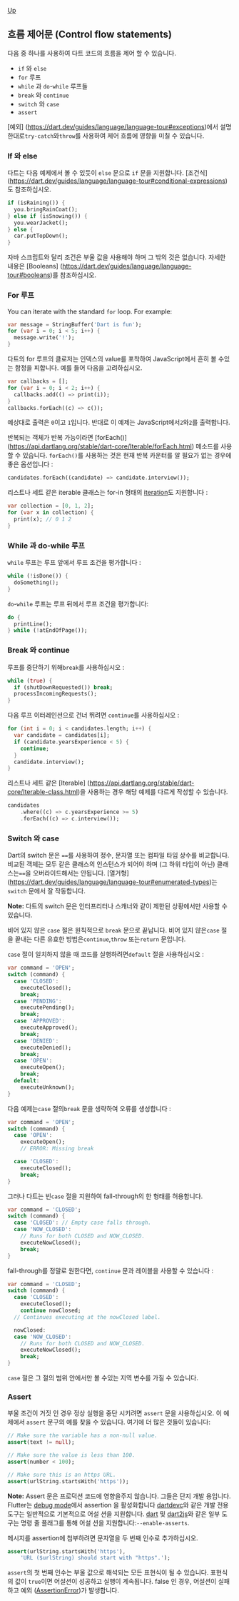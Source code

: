 [Up](./index.md)

##  흐름 제어문 (Control flow statements)

다음 중 하나를 사용하여 다트 코드의 흐름을 제어 할 수 있습니다.

-  `if` 와 `else` 
-  `for` 루프
-  `while` 과 `do`-`while` 루프들
-  `break` 와 `continue` 
-  `switch` 와 `case` 
- `assert`

[예외] (https://dart.dev/guides/language/language-tour#exceptions)에서 설명한대로`try-catch`와`throw`를 사용하여 제어 흐름에 영향을 미칠 수 있습니다.

###  If 와 else

다트는 다음 예제에서 볼 수 있듯이 `else` 문으로 `if` 문을 지원합니다. [조건식] (https://dart.dev/guides/language/language-tour#conditional-expressions)도 참조하십시오.

```dart
if (isRaining()) {
  you.bringRainCoat();
} else if (isSnowing()) {
  you.wearJacket();
} else {
  car.putTopDown();
}
```

자바 스크립트와 달리 조건은 부울 값을 사용해야 하며 그 밖의 것은 없습니다. 자세한 내용은 [Booleans] (https://dart.dev/guides/language/language-tour#booleans)를 참조하십시오.

###  For 루프

You can iterate with the standard `for` loop. For example:

```dart
var message = StringBuffer('Dart is fun');
for (var i = 0; i < 5; i++) {
  message.write('!');
}
```

다트의 for 루프의 클로저는 인덱스의 value를 포착하여 JavaScript에서 흔히 볼 수있는 함정을 피합니다. 예를 들어 다음을 고려하십시오.

```dart
var callbacks = [];
for (var i = 0; i < 2; i++) {
  callbacks.add(() => print(i));
}
callbacks.forEach((c) => c());
```

예상대로 출력은 `0`이고 `1`입니다. 반대로 이 예제는 JavaScript에서`2`와`2`를 출력합니다.

반복되는 객체가 반복 가능이라면 [forEach()] (https://api.dartlang.org/stable/dart-core/Iterable/forEach.html) 메소드를 사용할 수 있습니다. `forEach()`를 사용하는 것은 현재 반복 카운터를 알 필요가 없는 경우에 좋은 옵션입니다 :

```dart
candidates.forEach((candidate) => candidate.interview());
```

리스트나 세트 같은 iterable 클래스는 for-in 형태의 [iteration](https://dart.dev/guides/libraries/library-tour#iteration)도 지원합니다 :

```dart
var collection = [0, 1, 2];
for (var x in collection) {
  print(x); // 0 1 2
}
```

###  While 과 do-while 루프

`while` 루프는 루프 앞에서 루프 조건을 평가합니다 :

```dart
while (!isDone()) {
  doSomething();
}
```

`do`-`while` 루프는 루프 뒤에서 루프 조건을 평가합니다:

```dart
do {
  printLine();
} while (!atEndOfPage());
```

###  Break 와 continue

루프를 중단하기 위해`break`를 사용하십시오 :

```dart
while (true) {
  if (shutDownRequested()) break;
  processIncomingRequests();
}
```

다음 루프 이터레인션으로 건너 뛰려면 `continue`를 사용하십시오 :

```dart
for (int i = 0; i < candidates.length; i++) {
  var candidate = candidates[i];
  if (candidate.yearsExperience < 5) {
    continue;
  }
  candidate.interview();
}
```

리스트나 세트 같은 [Iterable] (https://api.dartlang.org/stable/dart-core/Iterable-class.html)을 사용하는 경우 해당 예제를 다르게 작성할 수 있습니다.

```dart
candidates
    .where((c) => c.yearsExperience >= 5)
    .forEach((c) => c.interview());
```

###  Switch 와 case

Dart의 switch 문은 `==`를 사용하여 정수, 문자열 또는 컴파일 타임 상수를 비교합니다. 비교된 객체는 모두 같은 클래스의 인스턴스가 되어야 하며 (그 하위 타입이 아닌) 클래스는`==`을 오버라이드해서는 안됩니다. [열거형] (https://dart.dev/guides/language/language-tour#enumerated-types)는`switch` 문에서 잘 작동합니다.

**Note:** 다트의 switch 문은 인터프리터나 스캐너와 같이 제한된 상황에서만 사용할 수 있습니다.

비어 있지 않은 `case` 절은 원칙적으로 `break` 문으로 끝납니다. 비어 있지 않은`case` 절을 끝내는 다른 유효한 방법은`continue`,`throw` 또는`return` 문입니다.

`case` 절이 일치하지 않을 때 코드를 실행하려면`default` 절을 사용하십시오 :

```dart
var command = 'OPEN';
switch (command) {
  case 'CLOSED':
    executeClosed();
    break;
  case 'PENDING':
    executePending();
    break;
  case 'APPROVED':
    executeApproved();
    break;
  case 'DENIED':
    executeDenied();
    break;
  case 'OPEN':
    executeOpen();
    break;
  default:
    executeUnknown();
}
```

다음 예제는`case` 절의`break` 문을 생략하여 오류를 생성합니다 :

```dart
var command = 'OPEN';
switch (command) {
  case 'OPEN':
    executeOpen();
    // ERROR: Missing break

  case 'CLOSED':
    executeClosed();
    break;
}
```

그러나 다트는 빈`case` 절을 지원하여 fall-through의 한 형태를 허용합니다.

```dart
var command = 'CLOSED';
switch (command) {
  case 'CLOSED': // Empty case falls through.
  case 'NOW_CLOSED':
    // Runs for both CLOSED and NOW_CLOSED.
    executeNowClosed();
    break;
}
```

fall-through를 정말로 원한다면, `continue` 문과 레이블을 사용할 수 있습니다 :

```dart
var command = 'CLOSED';
switch (command) {
  case 'CLOSED':
    executeClosed();
    continue nowClosed;
  // Continues executing at the nowClosed label.

  nowClosed:
  case 'NOW_CLOSED':
    // Runs for both CLOSED and NOW_CLOSED.
    executeNowClosed();
    break;
}
```

`case` 절은 그 절의 범위 안에서만 볼 수있는 지역 변수를 가질 수 있습니다.

###  Assert

부울 조건이 거짓 인 경우 정상 실행을 중단 시키려면 `assert` 문을 사용하십시오. 이 예제에서 `assert` 문구의 예를 찾을 수 있습니다. 여기에 더 많은 것들이 있습니다:

```dart
// Make sure the variable has a non-null value.
assert(text != null);

// Make sure the value is less than 100.
assert(number < 100);

// Make sure this is an https URL.
assert(urlString.startsWith('https'));
```

**Note:** Assert 문은 프로덕션 코드에 영향을주지 않습니다. 그들은 단지 개발 용입니다. Flutter는 [debug mode](https://flutter.dev/docs/testing/debugging#debug-mode-assertions)에서 assertion 을 활성화합니다 [dartdevc](https://dart.dev/tools/dartdevc)와 같은 개발 전용 도구는 일반적으로 기본적으로 어설 션을 지원합니다. [dart](https://dart.dev/server/tools/dart-vm) 및 [dart2js](https://dart.dev/tools/dart2js)와 같은 일부 도구는 명령 줄 플래그를 통해 어설 션을 지원합니다:`--enable-asserts`.

메시지를 assertion에 첨부하려면 문자열을 두 번째 인수로 추가하십시오.

```dart
assert(urlString.startsWith('https'),
    'URL ($urlString) should start with "https".');
```

`assert`의 첫 번째 인수는 부울 값으로 해석되는 모든 표현식이 될 수 있습니다. 표현식의 값이 `true`이면 어설션이 성공하고 실행이 계속됩니다. false 인 경우, 어설션이 실패하고 예외 ([AssertionError](https://api.dartlang.org/stable/dart-core/AssertionError-class.html))가 발생합니다.